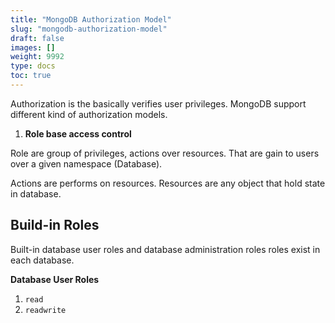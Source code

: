 ```yaml
---
title: "MongoDB Authorization Model"
slug: "mongodb-authorization-model"
draft: false
images: []
weight: 9992
type: docs
toc: true
---
```


Authorization is the basically  verifies user privileges. MongoDB support different kind of authorization models.

1. **Role base access control** <br>

Role are group of privileges, actions over resources. That are  gain to users over a given namespace (Database).

Actions are performs on resources.
Resources are any object that hold state in database. 

## Build-in Roles
Built-in database user roles and database administration roles roles exist in each database.

**Database User Roles**
1. `read`
2. `readwrite`

